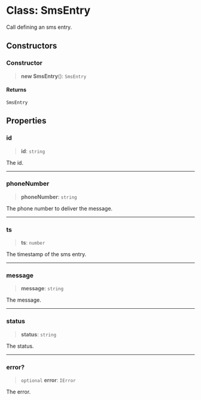 # Class: SmsEntry

Call defining an sms entry.

## Constructors

### Constructor

> **new SmsEntry**(): `SmsEntry`

#### Returns

`SmsEntry`

## Properties

### id

> **id**: `string`

The id.

***

### phoneNumber

> **phoneNumber**: `string`

The phone number to deliver the message.

***

### ts

> **ts**: `number`

The timestamp of the sms entry.

***

### message

> **message**: `string`

The message.

***

### status

> **status**: `string`

The status.

***

### error?

> `optional` **error**: `IError`

The error.
